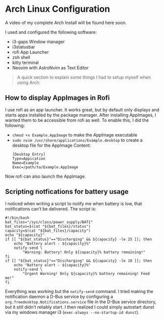 # Arch Linux Configuration

A video of my complete Arch Install will be found here soon.

I used and configured the following software:
- i3-gaps Window manager
- i3statusbar
- rofi App Launcher
- zsh shell
- kitty terminal
- Neovim with AstroNvim as Text Editor

> A quick section to explain some things I had to setup myself when using Arch:

## How to display AppImages in Rofi
I use rofi as an app launcher. It works great, but by default only displays and starts apps installed by the package manager.
After installing AppImages, I wanted them to be accessible from rofi as well.
To enable this, I did the following:
- `chmod +x Example.AppImage` to make the AppImage executable
- `sudo nvim /usr/share/applications/Example.desktop` to create a desktop file for the AppImage
    Content:
    ```
    [Desktop Entry]
    Type=Appication
    Name=Example
    Exec=/path/to/Example.AppImage
    ```
Now rofi can also launch the AppImage.

## Scripting notfications for battery usage
I noticed when writing a script to notify me when battery is low, that notifications can't be delivered.
The script is:
```
#!/bin/bash
bat_files="/sys/class/power_supply/BAT1"
bat_status=$(cat "${bat_files}/status")
capacity=$(cat "${bat_files}/capacity")
echo "${capacity}"
if [[ "${bat_status}"=="Discharging" && ${capacity} -le 25 ]]; then
    echo "Battery alert - ${capacity}%"
    notify-send \
        "Warning: Battery! Only ${capacity}% battery remaining!"
fi 
if [[ "${bat_status}"=="Discharging" && ${capacity} -le 10 ]]; then
    echo "Battery alert - ${capacity}%"
    notify-send \
        "Urgent Warning! Only ${capacity}% battery remaining! Feed me!"
fi
```
Everything was working but the `notify-send` command.
I tried making the notification daemon a D-Bus service by configuring a `org.freedesktop.Notifications.service` file in the D-Bus service directory, but it still didn't reliably start.
I then realized I could simply autostart dunst via my windows manager i3 (`exec-always --no-startup-id dunst`).
